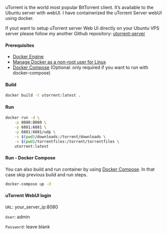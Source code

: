uTorrent is the world most popular BitTorrent client. It’s available to the Ubuntu server with webUI. I have containerized the uTorrent Server webUI using docker.


If yout want to setup uTorrent server Web UI directly on your Ubuntu VPS server please follow my another Github repository: [utorrent-server](https://github.com/tankibaj/utorrent-server)



#### Prerequisites

- [Docker Engine](https://docs.docker.com/engine/install/)
- [Manage Docker as a non-root user for Linux](https://docs.docker.com/engine/install/linux-postinstall/#manage-docker-as-a-non-root-user)
- [Docker Compose](https://docs.docker.com/compose/install/) (Optional: only required if you want to run with docker-compose)



#### Build

```bash
docker build -t utorrent:latest .
```



#### Run

```bash
docker run -d \
    -p 8080:8080 \
    -p 6881:6881 \
    -p 6881:6881/udp \
    -v $(pwd)/downloads:/torrent/downloads \
    -v $(pwd)/torrentfiles:/torrent/torrentfiles \
    utorrent:latest
```



#### Run - Docker Compose

You can also build and run container by using [Docker Compose](https://docs.docker.com/compose/). In that case skip previous build and run steps.

```bash
docker-compose up -d
```



#### uTorrent WebUI login

`URL`: your_server_ip:8080

`User`: admin

`Password`: leave blank
